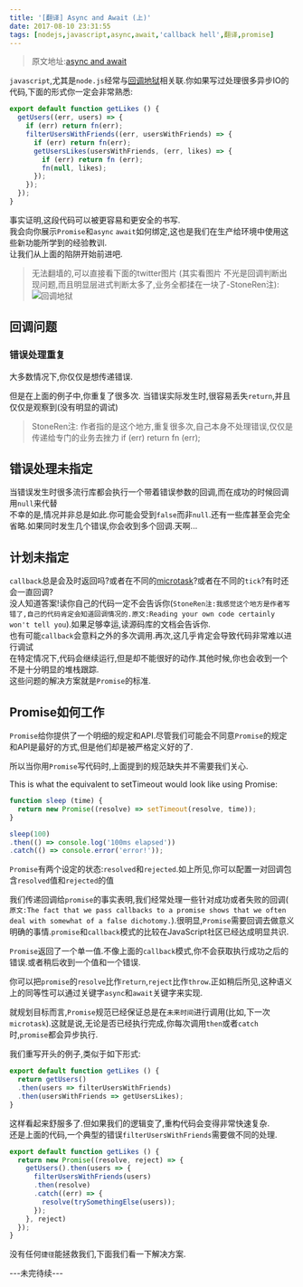```yaml
---
title: '[翻译] Async and Await (上)'
date: 2017-08-10 23:31:55
tags: [nodejs,javascript,async,await,'callback hell',翻译,promise]
---
```


> 原文地址:[async and await](https://zeit.co/blog/async-and-await)

`javascript`,尤其是`node.js`经常与[回调地狱]相关联.你如果写过处理很多异步IO的代码,下面的形式你一定会非常熟悉:

```js
export default function getLikes () {
  getUsers((err, users) => {
    if (err) return fn(err);
    filterUsersWithFriends((err, usersWithFriends) => {
      if (err) return fn(err);
      getUsersLikes(usersWithFriends, (err, likes) => {
        if (err) return fn (err);
        fn(null, likes);
      });
    });
  });
}
```
事实证明,这段代码可以被更容易和更安全的书写.   
我会向你展示`Promise`和`async` `await`如何绑定,这也是我们在生产给环境中使用这些新功能所学到的经验教训.   
让我们从上面的陷阱开始前进吧.

> 无法翻墙的,可以直接看下面的twitter图片
> (其实看图片 不光是回调判断出现问题,而且明显层进式判断太多了,业务全都揉在一块了-StoneRen注):
![回调地狱](http://ou1djxzjh.bkt.clouddn.com/blog/image/Bp1IyS7CYAATIEB.jpg-p)

<!-- more -->

## 回调问题

### 错误处理重复

大多数情况下,你仅仅是想传递错误.   


但是在上面的例子中,你重复了很多次. 当错误实际发生时,很容易丢失`return`,并且仅仅是观察到(没有明显的调试)

> StoneRen注:
> 作者指的是这个地方,重复很多次,自己本身不处理错误,仅仅是传递给专门的业务去挫力
>  if (err) return fn (err);

## 错误处理未指定

当错误发生时很多流行库都会执行一个带着错误参数的回调,而在成功的时候回调用`null`来代替   
不幸的是,情况并非总是如此.你可能会受到`false`而非`null`.还有一些库甚至会完全省略.如果同时发生几个错误,你会收到多个回调.天啊...

## 计划未指定

`callback`总是会及时返回吗?或者在不同的[microtask](https://jakearchibald.com/2015/tasks-microtasks-queues-and-schedules/)?或者在不同的`tick`?有时还会一直回调?   
没人知道答案!读你自己的代码一定不会告诉你(`StoneRen注:我感觉这个地方是作者写错了,自己的代码肯定会知道回调情况的.原文:Reading your own code certainly won't tell you`).如果足够幸运,读源码库的文档会告诉你.   
也有可能`callback`会意料之外的多次调用.再次,这几乎肯定会导致代码非常难以进行调试   
在特定情况下,代码会继续运行,但是却不能很好的动作.其他时候,你也会收到一个不是十分明显的堆栈跟踪.  
这些问题的解决方案就是`Promise`的标准. 


## Promise如何工作

`Promise`给你提供了一个明细的规定和API.尽管我们可能会不同意`Promise`的规定和API是最好的方式,但是他们却是被严格定义好的了.

所以当你用`Promise`写代码时,上面提到的规范缺失并不需要我们关心.

This is what the equivalent to setTimeout would look like using Promise:

```js
function sleep (time) {
  return new Promise((resolve) => setTimeout(resolve, time));
}

sleep(100)
.then(() => console.log('100ms elapsed'))
.catch(() => console.error('error!'));
```

`Promise`有两个设定的状态:`resolved`和`rejected`.如上所见,你可以配置一对回调包含`resolved`值和`rejected`的值

我们传递回调给`promise`的事实表明,我们经常处理一些针对成功或者失败的回调( `原文:The fact that we pass callbacks to a promise shows that we often deal with somewhat of a false dichotomy.`).很明显,`Promise`需要回调去做意义明确的事情.`promise`和`callback`模式的比较在JavaScript社区已经达成明显共识.

`Promise`返回了一个单一值.不像上面的`callback`模式,你不会获取执行成功之后的错误.或者稍后收到一个值和一个错误.

你可以把`promise`的`resolve`比作`return`,`reject`比作`throw`.正如稍后所见,这种语义上的同等性可以通过关键字`async`和`await`关键字来实现.

就规划目标而言,`Promise`规范已经保证总是在`未来时间`进行调用(比如,下一次`microtask`).这就是说,无论是否已经执行完成,你每次调用`then`或者`catch`时,`promise`都会异步执行.

我们重写开头的例子,类似于如下形式:   

```js
export default function getLikes () {
  return getUsers()
  .then(users => filterUsersWithFriends)
  .then(usersWithFriends => getUsersLikes);
}
```
这样看起来舒服多了.但如果我们的逻辑变了,重构代码会变得非常快速复杂.  
还是上面的代码,一个典型的错误`filterUsersWithFriends`需要做不同的处理.

```js
export default function getLikes () {
  return new Promise((resolve, reject) => {
    getUsers().then(users => {
      filterUsersWithFriends(users)
      .then(resolve)
      .catch((err) => {
        resolve(trySomethingElse(users));
      });
    }, reject)
  });
}
```
没有任何`捷径`能拯救我们,下面我们看一下解决方案.

---未完待续---


[回调地狱]: https://twitter.com/dr4goonis/status/476617165463105536


